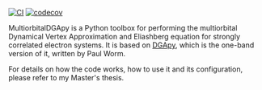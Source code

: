 [![CI](https://github.com/Julpe/MultiorbitalDGApy/actions/workflows/CI.yml/badge.svg)](https://github.com/Julpe/MultiorbitalDGApy/actions/workflows/CI.yml)
[![codecov](https://codecov.io/github/Julpe/MultiorbitalDGApy/graph/badge.svg?token=O1E161NNHP)](https://codecov.io/github/Julpe/MultiorbitalDGApy)

MultiorbitalDGApy is a Python toolbox for performing the multiorbital Dynamical Vertex Approximation and Eliashberg
equation for strongly
correlated electron systems. It is based on [DGApy](https://github.com/PaulWorm/DGApy), which is the one-band version of
it, written by Paul Worm.

For details on how the code works, how to use it and its configuration, please refer to my Master's thesis.

